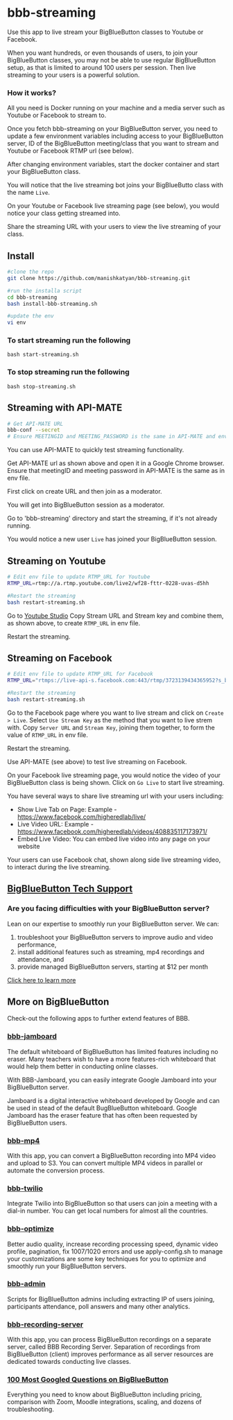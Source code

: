 # bbb-streaming

Use this app to live stream your BigBlueButton classes to Youtube or Facebook.

When you want hundreds, or even thousands of users, to join your BigBlueButton classes, you may not be able to use regular BigBlueButton setup, as that is limited to around 100 users per session. Then live streaming to your users is a powerful solution.   

### How it works?

All you need is Docker running on your machine and a media server such as Youtube or Facebook to stream to.

Once you fetch bbb-streaming on your BigBlueButton server, you need to update a few environment variables including access to your BigBlueButton server, ID of the BigBlueButton meeting/class that you want to stream and Youtube or Facebook RTMP url (see below).

After changing environment variables, start the docker container and start your BigBlueButton class. 

You will notice that the live streaming bot joins your BigBlueButto class with the name `Live`. 

On your Youtube or Facebook live streaming page (see below), you would notice your class getting streamed into. 

Share the streaming URL with your users to view the live streaming of your class. 

## Install

```sh
#clone the repo
git clone https://github.com/manishkatyan/bbb-streaming.git

#run the installa script
cd bbb-streaming
bash install-bbb-streaming.sh

#update the env
vi env

```

### To start streaming run the following 
`bash start-streaming.sh`

### To stop streaming run the following 
`bash stop-streaming.sh`


## Streaming with API-MATE
```sh
# Get API-MATE URL
bbb-conf --secret
# Ensure MEETINGID and MEETING_PASSWORD is the same in API-MATE and env file
```

You can use API-MATE to quickly test streaming functionality.

Get API-MATE url as shown above and open it in a Google Chrome browser. Ensure that meetingID and meeting password in API-MATE is the same as in env file. 

First click on create URL and then join as a moderator. 

You will get into BigBlueButton session as a moderator. 

Go to 'bbb-streaming' directory and start the streaming, if it's not already running.

You would notice a new user `Live` has joined your BigBlueButton session. 



## Streaming on Youtube
```sh
# Edit env file to update RTMP_URL for Youtube
RTMP_URL=rtmp://a.rtmp.youtube.com/live2/wf28-fttr-0228-uvas-d5hh

#Restart the streaming
bash restart-streaming.sh
```
Go to [Youtube Studio](https://www.youtube.com/live_dashboard_splash?nv=1)
Copy Stream URL and Stream key and combine them, as shown above, to create `RTMP_URL` in env file.

Restart the streaming. 

## Streaming on Facebook
```sh
# Edit env file to update RTMP_URL for Facebook
RTMP_URL="rtmps://live-api-s.facebook.com:443/rtmp/3723139434365952?s_bl=1&s_ps=1&s_psm=1&s_sw=0&s_vt=api-s&a=Abzo1Ejb-3Gh_7et"

#Restart the streaming
bash restart-streaming.sh
```
Go to the Facebook page where you want to live stream and click on `Create > Live`. Select `Use Stream Key` as the method that you want to live strem with. Copy `Server URL` and `Stream Key`, joining them together, to form the value of `RTMP_URL` in env file.

Restart the streaming.

Use API-MATE (see above) to test live streaming on Facebook.

On your Facebook live streaming page, you would notice the video of your BigBlueButton class is being shown. Click on `Go Live` to start live streaming. 

You have several ways to share live streaming url with your users including:
- Show Live Tab on Page: Example - https://www.facebook.com/higheredlab/live/ 
- Live Video URL: Example - https://www.facebook.com/higheredlab/videos/408835117173971/
- Embed Live Video: You can embed live video into any page on your website

Your users can use Facebook chat, shown along side live streaming video, to interact during the live streaming. 

## [BigBlueButton Tech Support](https://higheredlab.com/bigbluebutton-support/)
### Are you facing difficulties with your BigBlueButton server?
Lean on our expertise to smoothly run your BigBlueButton server. We can: 
1. troubleshoot your BigBlueButton servers to improve audio and video performance,
1. install additional features such as streaming, mp4 recordings and attendance, and
1. provide managed BigBlueButton servers, starting at $12 per month

[Click here to learn more](https://higheredlab.com/bigbluebutton-support/)

## More on BigBlueButton

Check-out the following apps to further extend features of BBB.
  
### [bbb-jamboard](https://github.com/manishkatyan/bbb-jamboard)

The default whiteboard of BigBlueButton has limited features including no eraser. Many teachers wish to have a more features-rich whiteboard that would help them better in conducting online classes.

With BBB-Jamboard, you can easily integrate Google Jamboard into your BigBlueButton server.

Jamboard is a digital interactive whiteboard developed by Google and can be used in stead of the default BugBlueButton whiteboard. Google Jamboard has the eraser feature that has often been requested by BigBlueButton users.

### [bbb-mp4](https://github.com/manishkatyan/bbb-mp4)
With this app, you can convert a BigBlueButton recording into MP4 video and upload to S3. You can convert multiple MP4 videos in parallel or automate the conversion process.

### [bbb-twilio](https://github.com/manishkatyan/bbb-twilio)

Integrate Twilio into BigBlueButton so that users can join a meeting with a dial-in number. You can get local numbers for almost all the countries.

### [bbb-optimize](https://github.com/manishkatyan/bbb-customize)

Better audio quality, increase recording processing speed, dynamic video profile, pagination, fix 1007/1020 errors and use apply-config.sh to manage your customizations are some key techniques for you to optimize and smoothly run your BigBlueButton servers.
  
### [bbb-admin](https://github.com/manishkatyan/bbb-admin)

Scripts for BigBlueButton admins including extracting IP of users joining, participants attendance, poll answers and many other analytics. 
  
  
### [bbb-recording-server](https://github.com/manishkatyan/bbb-recording-server)

With this app, you can process BigBlueButton recordings on a separate server, called BBB Recording Server. Separation of recordings from BigBlueButton (client) improves performance as all server resources are dedicated towards conducting live classes.
  

### [100 Most Googled Questions on BigBlueButton](https://higheredlab.com/bigbluebutton-guide/)

Everything you need to know about BigBlueButton including pricing, comparison with Zoom, Moodle integrations, scaling, and dozens of troubleshooting.


